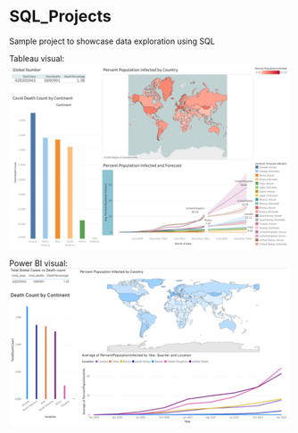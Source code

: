 # SQL_Projects
Sample project to showcase data exploration using SQL

Tableau visual:
![](Tableau%20visual.png)

Power BI visual:
![](Power%20Bi%20visual.png)
